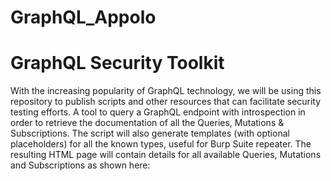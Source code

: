 # GraphQL_Appolo

# GraphQL Security Toolkit
With the increasing popularity of GraphQL technology, we will be using this repository to publish scripts and other resources that can facilitate security testing efforts.
A tool to query a GraphQL endpoint with introspection in order to retrieve the documentation of all the Queries, Mutations & Subscriptions. The script will also generate templates (with optional placeholders) for all the known types, useful for Burp Suite repeater.
The resulting HTML page will contain details for all available Queries, Mutations and Subscriptions as shown here:
